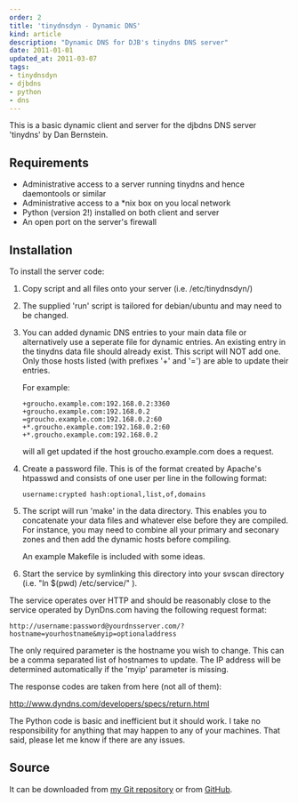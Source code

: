 ```yaml
---
order: 2
title: 'tinydnsdyn - Dynamic DNS'
kind: article
description: "Dynamic DNS for DJB's tinydns DNS server"
date: 2011-01-01
updated_at: 2011-03-07
tags:
- tinydnsdyn
- djbdns
- python
- dns
---
```


This is a basic dynamic client and server for the djbdns DNS 
server 'tinydns' by Dan Bernstein.

## Requirements

* Administrative access to a server running tinydns and hence
  daemontools or similar
* Administrative access to a \*nix box on you local network
* Python (version 2!) installed on both client and server
* An open port on the server's firewall

## Installation

To install the server code:

1. Copy script and all files onto your server (i.e. /etc/tinydnsdyn/)

2. The supplied 'run' script is tailored for debian/ubuntu and may need to be
   changed.

3. You can added dynamic DNS entries to your main data file or alternatively use
   a seperate file for dynamic entries. An existing entry in the tinydns data
   file should already exist. This script will NOT add one. Only those hosts
   listed (with prefixes '+' and '=') are able to update their entries.

   For example:

   ~~~
   +groucho.example.com:192.168.0.2:3360
   +groucho.example.com:192.168.0.2
   =groucho.example.com:192.168.0.2:60
   +*.groucho.example.com:192.168.0.2:60
   +*.groucho.example.com:192.168.0.2
   ~~~

   will all get updated if the host groucho.example.com does a request.

4. Create a password file. This is of the format created by Apache's htpasswd
   and consists of one user per line in the following format:

       username:crypted hash:optional,list,of,domains

5. The script will run 'make' in the data directory. This enables you to
   concatenate your data files and whatever else before they are compiled. For
   instance, you may need to combine all your primary and seconary zones and
   then add the dynamic hosts before compiling.

   An example Makefile is included with some ideas.

6. Start the service by symlinking this directory into your svscan directory
   (i.e. "ln $(pwd) /etc/service/" ).


The service operates over HTTP and should be reasonably close to the service
operated by DynDns.com having the following request format:

    http://username:password@yourdnsserver.com/?hostname=yourhostname&myip=optionaladdress

The only required parameter is the hostname you wish to change. This can be a
comma separated list of hostnames to update. The IP address will be determined
automatically if the 'myip' parameter is missing.

The response codes are taken from here (not all of them):

<http://www.dyndns.com/developers/specs/return.html>

The Python code is basic and inefficient but it should work. I take no
responsibility for anything that may happen to any of your machines.
That said, please let me know if there are any issues.

## Source

It can be downloaded from [my Git
repository](http://git.seconddrawer.com.au/tinydnsdyn/) or from
[GitHub](https://github.com/felix/tinydnsdyn).
